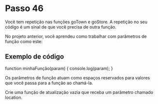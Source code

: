 # Passo 46

Você tem repetição nas funções goTown e goStore. A repetição no seu código é um sinal de que você precisa de outra função.

No projeto anterior, você aprendeu como trabalhar com parâmetros de função como este:

## Exemplo de código

function minhaFunção(param) {
  console.log(param);
}

Os parâmetros de função atuam como espaços reservados para valores que você passa para a função ao chamá-la.

Crie uma função de atualização vazia que receba um parâmetro chamado location.